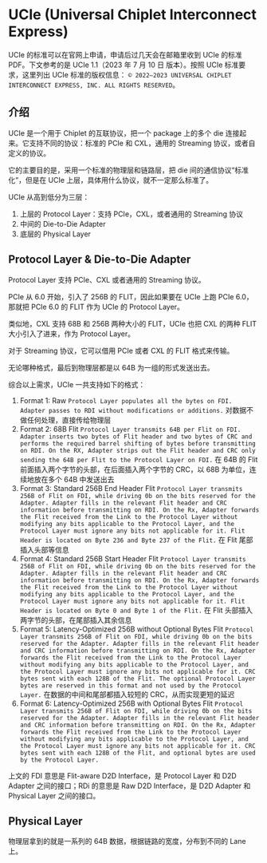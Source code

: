 # UCIe (Universal Chiplet Interconnect Express)

UCIe 的标准可以在官网上申请，申请后过几天会在邮箱里收到 UCIe 的标准 PDF。下文参考的是 UCIe 1.1（2023 年 7 月 10 日 版本）。按照 UCIe 标准要求，这里列出 UCIe 标准的版权信息： `© 2022–2023 UNIVERSAL CHIPLET INTERCONNECT EXPRESS, INC. ALL RIGHTS RESERVED`。

## 介绍

UCIe 是一个用于 Chiplet 的互联协议，把一个 package 上的多个 die 连接起来。它支持不同的协议：标准的 PCIe 和 CXL，通用的 Streaming 协议，或者自定义的协议。

它的主要目的是，采用一个标准的物理层和链路层，把 die 间的通信协议“标准化”，但是在 UCIe 上层，具体用什么协议，就不一定那么标准了。

UCIe 从高到低分为三层：

1. 上层的 Protocol Layer：支持 PCIe，CXL，或者通用的 Streaming 协议
2. 中间的 Die-to-Die Adapter
3. 底层的 Physical Layer

## Protocol Layer & Die-to-Die Adapter

Protocol Layer 支持 PCIe、CXL 或者通用的 Streaming 协议。

PCIe 从 6.0 开始，引入了 256B 的 FLIT，因此如果要在 UCIe 上跑 PCIe 6.0，那就把 PCIe 6.0 的 FLIT 作为 UCIe 的 Protocol Layer。

类似地，CXL 支持 68B 和 256B 两种大小的 FLIT，UCIe 也把 CXL 的两种 FLIT 大小引入了进来，作为 Protocol Layer。

对于 Streaming 协议，它可以借用 PCIe 或者 CXL 的 FLIT 格式来传输。

无论哪种格式，最后到物理层都是以 64B 为一组的形式发送出去。

综合以上需求，UCIe 一共支持如下的格式：

1. Format 1: Raw `Protocol Layer populates all the bytes on FDI. Adapter passes to RDI without modifications or additions.` 对数据不做任何处理，直接传给物理层
2. Format 2: 68B Flit `Protocol Layer transmits 64B per Flit on FDI. Adapter inserts two bytes of Flit header and two bytes of CRC and performs the required barrel shifting of bytes before transmitting on RDI. On the RX, Adapter strips out the Flit header and CRC only sending the 64B per Flit to the Protocol Layer on FDI.` 在 64B 的 Flit 前面插入两个字节的头部，在后面插入两个字节的 CRC，以 68B 为单位，连续地放在多个 64B 中发送出去
3. Format 3: Standard 256B End Header Flit `Protocol Layer transmits 256B of Flit on FDI, while driving 0b on the bits reserved for the Adapter. Adapter fills in the relevant Flit header and CRC information before transmitting on RDI. On the Rx, Adapter forwards the Flit received from the Link to the Protocol Layer without modifying any bits applicable to the Protocol Layer, and the Protocol Layer must ignore any bits not applicable for it. Flit Header is located on Byte 236 and Byte 237 of the Flit.` 在 Flit 尾部插入头部等信息
4. Format 4: Standard 256B Start Header Flit `Protocol Layer transmits 256B of Flit on FDI, while driving 0b on the bits reserved for the Adapter. Adapter fills in the relevant Flit header and CRC information before transmitting on RDI. On the Rx, Adapter forwards the Flit received from the Link to the Protocol Layer without modifying any bits applicable to the Protocol Layer, and the Protocol Layer must ignore any bits not applicable for it. Flit Header is located on Byte 0 and Byte 1 of the Flit.` 在 Flit 头部插入两字节的头部，在尾部插入其余信息
5. Format 5: Latency-Optimized 256B without Optional Bytes Flit `Protocol Layer transmits 256B of Flit on FDI, while driving 0b on the bits reserved for the Adapter. Adapter fills in the relevant Flit header and CRC information before transmitting on RDI. On the Rx, Adapter forwards the Flit received from the Link to the Protocol Layer without modifying any bits applicable to the Protocol Layer, and the Protocol Layer must ignore any bits not applicable for it. CRC bytes sent with each 128B of the Flit. The optional Protocol Layer bytes are reserved in this format and not used by the Protocol Layer.` 在数据的中间和尾部都插入较短的 CRC，从而实现更短的延迟
6. Format 6: Latency-Optimized 256B with Optional Bytes Flit `Protocol Layer transmits 256B of Flit on FDI, while driving 0b on the bits reserved for the Adapter. Adapter fills in the relevant Flit header and CRC information before transmitting on RDI. On the Rx, Adapter forwards the Flit received from the Link to the Protocol Layer without modifying any bits applicable to the Protocol Layer, and the Protocol Layer must ignore any bits not applicable for it. CRC bytes sent with each 128B of the Flit, and optional bytes are used by the Protocol Layer.`

上文的 FDI 意思是 Flit-aware D2D Interface，是 Protocol Layer 和 D2D Adapter 之间的接口；RDi 的意思是 Raw D2D Interface，是 D2D Adapter 和 Physical Layer 之间的接口。

## Physical Layer

物理层拿到的就是一系列的 64B 数据，根据链路的宽度，分布到不同的 Lane 上。

